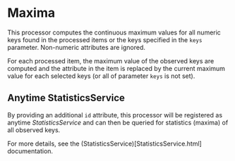 Maxima
======

This processor computes the continuous maximum values for all numeric keys
found in the processed items or the keys specified in the `keys` parameter.
Non-numeric attributes are ignored.

For each processed item, the maximum value of the observed keys are computed
and the attribute in the item is replaced by the current maximum value for
each selected keys (or all of parameter `keys` is not set).

Anytime StatisticsService
-------------------------

By providing an additional `id` attribute, this processor will be registered
as anytime *StatisticsService* and can then be queried for statistics (maxima)
of all observed keys.

For more details, see the (StatisticsService)[StatisticsService.html]
documentation.
